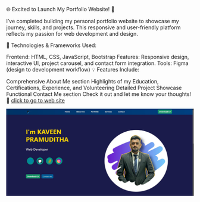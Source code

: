 <p>

🌐 Excited to Launch My Portfolio Website! 🎉

I’ve completed building my personal portfolio website to showcase my journey, skills, and projects. This responsive and user-friendly platform reflects my passion for web development and design.

🔧 Technologies & Frameworks Used:

Frontend: HTML, CSS, JavaScript, Bootstrap
Features: Responsive design, interactive UI, project carousel, and contact form integration.
Tools: Figma (design to development workflow)
💡 Features Include:

Comprehensive About Me section
Highlights of my Education, Certifications, Experience, and Volunteering
Detailed Project Showcase
Functional Contact Me section
Check it out and let me know your thoughts! 🚀
<a href="https://kaveenpramuditha.github.io/portfolio/" target="_blank"> click to go to web site </a> </p>

<img src="images/portfolio.JPG">
